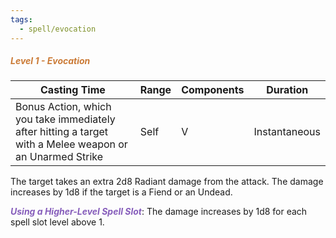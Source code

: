 ```yaml
---
tags:
  - spell/evocation
---
```

##### *<span style="color:rgb(203, 123, 55)">Level 1 - Evocation</span>*

|Casting Time|Range|Components|Duration|
|---|---|---|---|
|Bonus Action, which you take immediately after hitting a target with a Melee weapon or an Unarmed Strike|Self|V|Instantaneous|
The target takes an extra 2d8 Radiant damage from the attack. The damage increases by 1d8 if the target is a Fiend or an Undead. 

***<span style="color:rgb(134, 93, 187)">Using a Higher-Level Spell Slot</span>***: The damage increases by 1d8 for each spell slot level above 1.